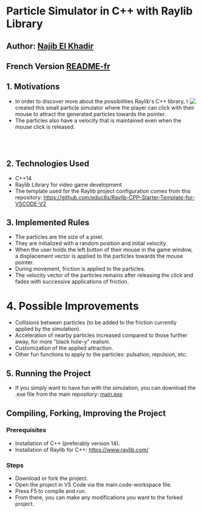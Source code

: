 # Particle Simulator in C++ with Raylib Library

## Author: [Najib El Khadir](https://github.com/NajibXY)
## French Version [README-fr](https://github.com/NajibXY/Particle-Gaggle-using-CPP-and-Raylib/blob/master/README-fr.md)

## 1. Motivations

<img align="right" src="https://github.com/NajibXY/Particle-Gaggle-using-CPP-and-Raylib/blob/master/assets/particles.gif">

- In order to discover more about the possibilities Raylib's C++ library, I created this small particle simulator where the player can click with their mouse to attract the generated particles towards the pointer.
- The particles also have a velocity that is maintained even when the mouse click is released.

</br> </br>
## 2. Technologies Used

- C++14
- Raylib Library for video game development
- The template used for the Raylib project configuration comes from this repository: https://github.com/educ8s/Raylib-CPP-Starter-Template-for-VSCODE-V2

## 3. Implemented Rules

- The particles are the size of a pixel.
- They are initialized with a random position and initial velocity.
- When the user holds the left button of their mouse in the game window, a displacement vector is applied to the particles towards the mouse pointer.
- During movement, friction is applied to the particles.
- The velocity vector of the particles remains after releasing the click and fades with successive applications of friction.
  
# 4. Possible Improvements

- Collisions between particles (to be added to the friction currently applied by the simulation).
- Acceleration of nearby particles increased compared to those further away, for more "black hole-y" realism.
- Customization of the applied attraction.
- Other fun functions to apply to the particles: pulsation, repulsion, etc.
  
## 5. Running the Project

- If you simply want to have fun with the simulation, you can download the .exe file from the main repository: [main.exe](https://github.com/NajibXY/Particle-Gaggle-using-CPP-and-Raylib/blob/master/main.exe)

## Compiling, Forking, Improving the Project

### Prerequisites

- Installation of C++ (preferably version 14).
- Installation of Raylib for C++: https://www.raylib.com/

### Steps

- Download or fork the project.
- Open the project in VS Code via the main.code-workspace file.
- Press F5 to compile and run.
- From there, you can make any modifications you want to the forked project.
